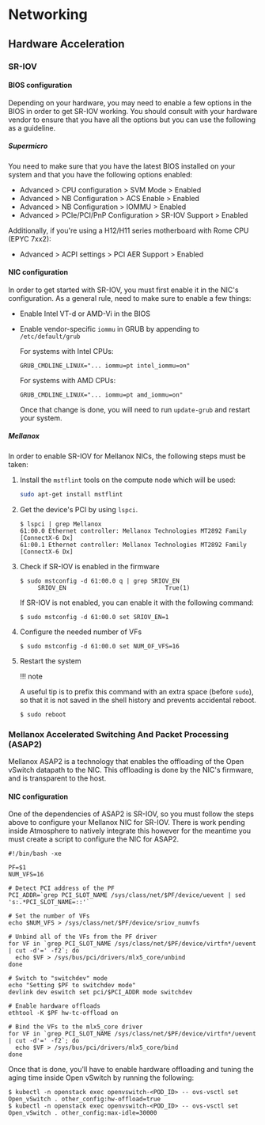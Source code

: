 # Networking

## Hardware Acceleration

### SR-IOV

#### BIOS configuration

Depending on your hardware, you may need to enable a few options in the BIOS
in order to get SR-IOV working.  You should consult with your hardware vendor
to ensure that you have all the options but you can use the following as a
guideline.

##### Supermicro

You need to make sure that you have the latest BIOS installed on your system
and that you have the following options enabled:

* Advanced > CPU configuration > SVM Mode > Enabled
* Advanced > NB Configuration > ACS Enable > Enabled
* Advanced > NB Configuration > IOMMU > Enabled
* Advanced > PCIe/PCI/PnP Configuration > SR-IOV Support > Enabled

Additionally, if you're using a H12/H11 series motherboard with Rome
CPU (EPYC 7xx2):

* Advanced > ACPI settings > PCI AER Support > Enabled 

#### NIC configuration

In order to get started with SR-IOV, you must first enable it in the NIC's
configuration.  As a general rule, need to make sure to enable a few things:

* Enable Intel VT-d or AMD-Vi in the BIOS
* Enable vendor-specific `iommu` in GRUB by appending to `/etc/default/grub`

  For systems with Intel CPUs:
  ```console
  GRUB_CMDLINE_LINUX="... iommu=pt intel_iommu=on"
  ```

  For systems with AMD CPUs:
  ```console
  GRUB_CMDLINE_LINUX="... iommu=pt amd_iommu=on"
  ```

  Once that change is done, you will need to run `update-grub` and restart
  your system.

##### Mellanox

In order to enable SR-IOV for Mellanox NICs, the following steps must be taken:

1. Install the `mstflint` tools on the compute node which will be used:

   ```bash
   sudo apt-get install mstflint
   ```

1. Get the device's PCI by using `lspci`.

   ```console
   $ lspci | grep Mellanox
   61:00.0 Ethernet controller: Mellanox Technologies MT2892 Family [ConnectX-6 Dx]
   61:00.1 Ethernet controller: Mellanox Technologies MT2892 Family [ConnectX-6 Dx]
   ```

1. Check if SR-IOV is enabled in the firmware

   ```console
   $ sudo mstconfig -d 61:00.0 q | grep SRIOV_EN
        SRIOV_EN                            True(1)
   ```

   If SR-IOV is not enabled, you can enable it with the following command:

   ```console
   $ sudo mstconfig -d 61:00.0 set SRIOV_EN=1
   ```

1. Configure the needed number of VFs

   ```console
   $ sudo mstconfig -d 61:00.0 set NUM_OF_VFS=16
   ```

1. Restart the system

   !!! note

   A useful tip is to prefix this command with an extra space (before `sudo`),
   so that it is not saved in the shell history and prevents accidental reboot.

   ```console
   $ sudo reboot
   ```

### Mellanox Accelerated Switching And Packet Processing (ASAP2)

Mellanox ASAP2 is a technology that enables the offloading of the Open vSwitch
datapath to the NIC. This offloading is done by the NIC's firmware, and is
transparent to the host.

#### NIC configuration

One of the dependencies of ASAP2 is SR-IOV, so you must follow the steps above
to configure your Mellanox NIC for SR-IOV.  There is work pending inside
Atmosphere to natively integrate this however for the meantime you must create
a script to configure the NIC for ASAP2.

```shell
#!/bin/bash -xe

PF=$1
NUM_VFS=16

# Detect PCI address of the PF
PCI_ADDR=`grep PCI_SLOT_NAME /sys/class/net/$PF/device/uevent | sed 's:.*PCI_SLOT_NAME=::'`

# Set the number of VFs
echo $NUM_VFS > /sys/class/net/$PF/device/sriov_numvfs

# Unbind all of the VFs from the PF driver
for VF in `grep PCI_SLOT_NAME /sys/class/net/$PF/device/virtfn*/uevent | cut -d'=' -f2`; do
  echo $VF > /sys/bus/pci/drivers/mlx5_core/unbind
done

# Switch to "switchdev" mode
echo "Setting $PF to switchdev mode"
devlink dev eswitch set pci/$PCI_ADDR mode switchdev

# Enable hardware offloads
ethtool -K $PF hw-tc-offload on

# Bind the VFs to the mlx5_core driver
for VF in `grep PCI_SLOT_NAME /sys/class/net/$PF/device/virtfn*/uevent | cut -d'=' -f2`; do
  echo $VF > /sys/bus/pci/drivers/mlx5_core/bind
done
```

Once that is done, you'll have to enable hardware offloading and tuning the
aging time inside Open vSwitch by running the following:

```console
$ kubectl -n openstack exec openvswitch-<POD_ID> -- ovs-vsctl set Open_vSwitch . other_config:hw-offload=true
$ kubectl -n openstack exec openvswitch-<POD_ID> -- ovs-vsctl set Open_vSwitch . other_config:max-idle=30000
```

